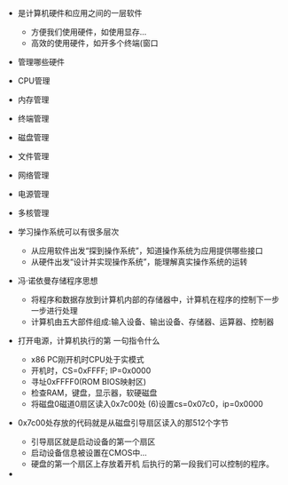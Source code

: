 * 是计算机硬件和应用之间的一层软件
  * 方便我们使用硬件，如使用显存… 
  * 高效的使用硬件，如开多个终端(窗口

*  管理哪些硬件 
  * CPU管理 
  * 内存管理
  * 终端管理
  * 磁盘管理
  * 文件管理
  * 网络管理
  * 电源管理
  * 多核管理

* 学习操作系统可以有很多层次
  * 从应用软件出发“探到操作系统”，知道操作系统为应用提供哪些接口
  * 从硬件出发“设计并实现操作系统”，能理解真实操作系统的运转

* 冯·诺依曼存储程序思想
  * 将程序和数据存放到计算机内部的存储器中，计算机在程序的控制下一步一步进行处理
  * 计算机由五大部件组成:输入设备、输出设备、存储器、运算器、控制器
* 打开电源，计算机执行的第 一句指令什么
  * x86 PC刚开机时CPU处于实模式 
  * 开机时，CS=0xFFFF; IP=0x0000 
  * 寻址0xFFFF0(ROM BIOS映射区) 
  * 检查RAM，键盘，显示器，软硬磁盘
  * 将磁盘0磁道0扇区读入0x7c00处 (6)设置cs=0x07c0，ip=0x0000
* 0x7c00处存放的代码就是从磁盘引导扇区读入的那512个字节
  * 引导扇区就是启动设备的第一个扇区
  * 启动设备信息被设置在CMOS中… 
  * 硬盘的第一个扇区上存放着开机 后执行的第一段我们可以控制的程序。
* 